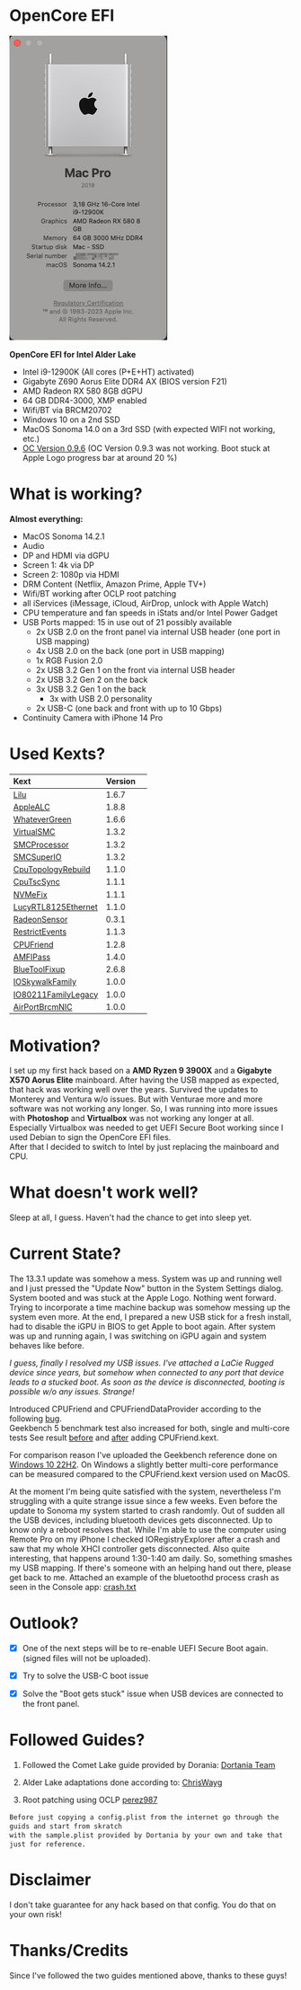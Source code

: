 # OpenCore EFI

![About This Mac](./images/AboutThisMac.png "About This Mac")


 **OpenCore EFI for Intel Alder Lake**

- Intel i9-12900K (All cores (P+E+HT) activated)
- Gigabyte Z690 Aorus Elite DDR4 AX (BIOS version F21)
- AMD Radeon RX 580 8GB dGPU
- 64 GB DDR4-3000, XMP enabled
- Wifi/BT via BRCM20702
- Windows 10 on a 2nd SSD
- MacOS Sonoma 14.0 on a 3rd SSD (with expected WIFI not working, etc.)
- [OC Version 0.9.6](https://github.com/acidanthera/OpenCorePkg/releases/tag/0.9.6) (OC Version 0.9.3 was not working. Boot stuck at Apple Logo progress bar at around 20 %)

# What is working?

**Almost everything:**
  
- MacOS Sonoma 14.2.1 
- Audio  
- DP and HDMI via dGPU  
- Screen 1: 4k via DP  
- Screen 2: 1080p via HDMI  
- DRM Content (Netflix, Amazon Prime, Apple TV+)  
- Wifi/BT working after OCLP root patching
- all iServices (iMessage, iCloud, AirDrop, unlock with Apple Watch)  
- CPU temperature and fan speeds in iStats and/or Intel Power Gadget  
- USB Ports mapped: 15 in use out of 21 possibly available  
  - 2x USB 2.0 on the front panel via internal USB header (one port in USB mapping)  
  - 4x USB 2.0 on the back (one port in USB mapping)  
  - 1x RGB Fusion 2.0  
  - 2x USB 3.2 Gen 1 on the front via internal USB header  
  - 2x USB 3.2 Gen 2 on the back  
  - 3x USB 3.2 Gen 1 on the back     
	- 3x with USB 2.0 personality  
  - 2x USB-C (one back and front with up to 10 Gbps)  
- Continuity Camera with iPhone 14 Pro  

# Used Kexts?

| **Kext**  | **Version**  |   |
|:----------|:----------|:---|
| [Lilu](https://github.com/acidanthera/Lilu/releases/tag/1.6.7)    | 1.6.7   | 
| [AppleALC](https://github.com/acidanthera/AppleALC/releases/tag/1.8.8)| 1.8.8 |  
| [WhateverGreen](https://github.com/acidanthera/WhateverGreen/releases/tag/1.6.6)    | 1.6.6 
| [VirtualSMC](https://github.com/acidanthera/VirtualSMC/releases/tag/1.3.2)    | 1.3.2    
| [SMCProcessor](https://github.com/acidanthera/VirtualSMC/releases/tag/1.3.2)    | 1.3.2    
| [SMCSuperIO](https://github.com/acidanthera/VirtualSMC/releases/tag/1.3.2)    | 1.3.2    
| [CpuTopologyRebuild](https://github.com/b00t0x/CpuTopologyRebuild/releases/tag/1.1.0)    | 1.1.0    
| [CpuTscSync](https://github.com/acidanthera/CpuTscSync/releases/tag/1.1.1)    | 1.1.1    
| [NVMeFix](https://github.com/acidanthera/NVMeFix/releases/tag/1.1.1)    | 1.1.1    
| [LucyRTL8125Ethernet](https://www.insanelymac.com/forum/files/file/1004-lucyrtl8125ethernet/)    | 1.1.0  
| [RadeonSensor](https://github.com/aluveitie/RadeonSensor/releases/tag/0.3.1) | 0.3.1 
| [RestrictEvents](https://github.com/acidanthera/RestrictEvents/releases/tag/1.1.3) | 1.1.3 |
| [CPUFriend](https://github.com/acidanthera/CPUFriend/releases/tag/1.2.8) | 1.2.8 |  
| [AMFIPass](https://github.com/dortania/OpenCore-Legacy-Patcher/blob/main/payloads/Kexts/Acidanthera/AMFIPass-v1.4.0-RELEASE.zip) | 1.4.0 |  
| [BlueToolFixup](https://github.com/dortania/OpenCore-Legacy-Patcher/blob/main/payloads/Kexts/Acidanthera/BlueToolFixup-v2.6.8-RELEASE.zip) | 2.6.8 |  
| [IOSkywalkFamily](https://github.com/dortania/OpenCore-Legacy-Patcher/blob/main/payloads/Kexts/Wifi/IOSkywalkFamily-v1.0.0.zip) | 1.0.0 |  
| [IO80211FamilyLegacy](https://github.com/dortania/OpenCore-Legacy-Patcher/blob/main/payloads/Kexts/Wifi/IO80211FamilyLegacy-v1.0.0.zip) | 1.0.0 |  
| [AirPortBrcmNIC](https://github.com/dortania/OpenCore-Legacy-Patcher/blob/main/payloads/Kexts/Wifi/IO80211FamilyLegacy-v1.0.0.zip) | 1.0.0 |  


# Motivation?

I set up my first hack based on a **AMD Ryzen 9 3900X** and a **Gigabyte X570 Aorus Elite** mainboard. After having the USB mapped as expected, that hack was working well over the years. Survived the updates to Monterey and Ventura w/o issues. But with Venturae more and more software was not working any longer. So, I was running into more issues with **Photoshop** and **Virtualbox** was not working any longer at all. Especially Virtualbox was needed to get UEFI Secure Boot working since I used Debian to sign the OpenCore EFI files.  
After that I decided to switch to Intel by just replacing the mainboard and CPU.

# What doesn't work well?

Sleep at all, I guess. Haven't had the chance to get into sleep yet.

# Current State?

The 13.3.1 update was somehow a mess. System was up and running well and I just pressed the "Update Now" button in the System Settings dialog. System booted and was stuck at the Apple Logo. Nothing went forward. Trying to incorporate a time machine backup was somehow messing up the system even more. At the end, I prepared a new USB stick for a fresh install, had to disable the iGPU in BIOS to get Apple to boot again. After system was up and running again, I was switching on iGPU again and system behaves like before.

_I guess, finally I resolved my USB issues. I've attached a LaCie Rugged device since years, but somehow when connected to any port that device leads to a stucked boot. As soon as the device is disconnected, booting is possible w/o any issues. Strange!_

Introduced CPUFriend and CPUFriendDataProvider according to the following [bug](https://github.com/dortania/bugtracker/issues/190).  
Geekbench 5 benchmark test also increased for both, single  and multi-core tests
See result [before](./images/MacPro7,1-Geekbench_Browser_without_CPUFriend.mht.png) and [after](./images/MacPro7,1-Geekbench_Browser_with_CPUFriend.mht.png) adding CPUFriend.kext.

For comparison reason I've uploaded the Geekbench reference done on [Windows 10 22H2](./images/MacPro7,1-Geekbench_Windows_Reference.png). On Windows a slightly better multi-core performance can be measured compared to the CPUFriend.kext version used on MacOS.

At the moment I'm being quite satisfied with the system, nevertheless I'm struggling with a quite strange issue since a few weeks. Even before the update to Sonoma my system started to crash randomly. Out of sudden all the USB devices, including bluetooth devices gets disconnected. Up to know only a reboot resolves that. While I'm able to use the computer using Remote Pro on my iPhone I checked IORegistryExplorer after a crash and saw that my whole XHCI controller gets disconnected. Also quite interesting, that happens around 1:30-1:40 am daily. So, something smashes my USB mapping. If there's someone with an helping hand out there, please get back to me.
Attached an example of the bluetoothd process crash as seen in the Console app: [crash.txt](./crash.txt)

# Outlook?
- [x] One of the next steps will be to re-enable UEFI Secure Boot again. (signed files will not be uploaded).  
- [x] Try to solve the USB-C boot issue
- [x] Solve the "Boot gets stuck" issue when USB devices are connected to the front panel. 


# Followed Guides?

1. Followed the Comet Lake guide provided by Dorania: 
[Dortania Team](https://dortania.github.io/OpenCore-Install-Guide/config.plist/comet-lake.html)

2. Alder Lake adaptations done according to: [ChrisWayg](https://chriswayg.gitbook.io/opencore-visual-beginners-guide/advanced-topics/using-alder-lake)

3. Root patching using OCLP [perez987](https://github.com/perez987/macOS-14-Sonoma-on-z390-with-OpenCore)

````text
Before just copying a config.plist from the internet go through the guids and start from skratch  
with the sample.plist provided by Dortania by your own and take that just for reference.
````  

# Disclaimer

I don't take guarantee for any hack based on that config. You do that on your own risk!

# Thanks/Credits

Since I've followed the two guides mentioned above, thanks to these guys!